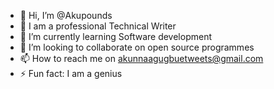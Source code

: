- 👋 Hi, I’m @Akupounds
- 👀 I am a professional Technical Writer
- 🌱 I’m currently learning Software development
- 💞️ I’m looking to collaborate on open source programmes
- 📫 How to reach me on akunnaagugbuetweets@gmail.com
- ⚡ Fun fact: I am a genius


